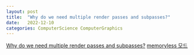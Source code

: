 ```yaml
---
layout: post
title:  "Why do we need multiple render passes and subpasses?"
date:   2022-12-10
categories: ComputerScience ComputerGraphics
---            
```


[Why do we need multiple render passes and subpasses?](https://stackoverflow.com/a/48304000)
[memoryless 모드](http://cagetu.egloos.com/6918172)                 